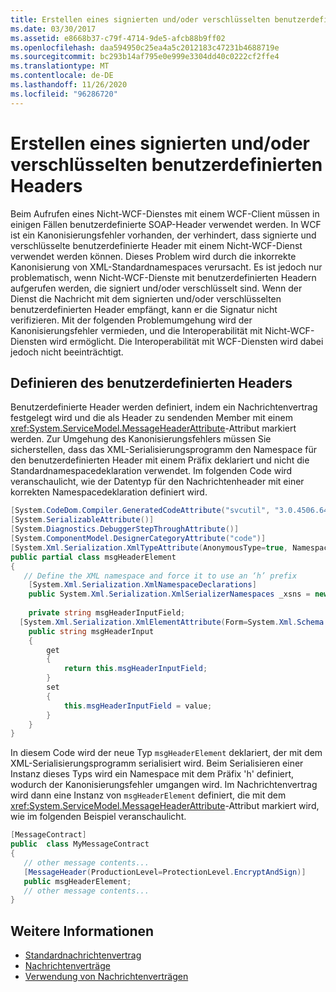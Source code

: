 ```yaml
---
title: Erstellen eines signierten und/oder verschlüsselten benutzerdefinierten Headers
ms.date: 03/30/2017
ms.assetid: e8668b37-c79f-4714-9de5-afcb88b9ff02
ms.openlocfilehash: daa594950c25ea4a5c2012183c47231b4688719e
ms.sourcegitcommit: bc293b14af795e0e999e3304dd40c0222cf2ffe4
ms.translationtype: MT
ms.contentlocale: de-DE
ms.lasthandoff: 11/26/2020
ms.locfileid: "96286720"
---
```

# <a name="creating-a-custom-header-that-is-signed-and-or-encrypted"></a>Erstellen eines signierten und/oder verschlüsselten benutzerdefinierten Headers

Beim Aufrufen eines Nicht-WCF-Dienstes mit einem WCF-Client müssen in einigen Fällen benutzerdefinierte SOAP-Header verwendet werden. In WCF ist ein Kanonisierungsfehler vorhanden, der verhindert, dass signierte und verschlüsselte benutzerdefinierte Header mit einem Nicht-WCF-Dienst verwendet werden können. Dieses Problem wird durch die inkorrekte Kanonisierung von XML-Standardnamespaces verursacht. Es ist jedoch nur problematisch, wenn Nicht-WCF-Dienste mit benutzerdefinierten Headern aufgerufen werden, die signiert und/oder verschlüsselt sind.  Wenn der Dienst die Nachricht mit dem signierten und/oder verschlüsselten benutzerdefinierten Header empfängt, kann er die Signatur nicht verifizieren. Mit der folgenden Problemumgehung wird der Kanonisierungsfehler vermieden, und die Interoperabilität mit Nicht-WCF-Diensten wird ermöglicht. Die Interoperabilität mit WCF-Diensten wird dabei jedoch nicht beeinträchtigt.  
  
## <a name="defining-the-custom-header"></a>Definieren des benutzerdefinierten Headers  

 Benutzerdefinierte Header werden definiert, indem ein Nachrichtenvertrag festgelegt wird und die als Header zu sendenden Member mit einem <xref:System.ServiceModel.MessageHeaderAttribute>-Attribut markiert werden. Zur Umgehung des Kanonisierungsfehlers müssen Sie sicherstellen, dass das XML-Serialisierungsprogramm den Namespace für den benutzerdefinierten Header mit einem Präfix deklariert und nicht die Standardnamespacedeklaration verwendet. Im folgenden Code wird veranschaulicht, wie der Datentyp für den Nachrichtenheader mit einer korrekten Namespacedeklaration definiert wird.  
  
```csharp
[System.CodeDom.Compiler.GeneratedCodeAttribute("svcutil", "3.0.4506.648")]  
[System.SerializableAttribute()]  
[System.Diagnostics.DebuggerStepThroughAttribute()]  
[System.ComponentModel.DesignerCategoryAttribute("code")]  
[System.Xml.Serialization.XmlTypeAttribute(AnonymousType=true, Namespace="http://www.example.org/getMessage/")]  
public partial class msgHeaderElement  
{  
   // Define the XML namespace and force it to use an ‘h’ prefix  
    [System.Xml.Serialization.XmlNamespaceDeclarations]  
    public System.Xml.Serialization.XmlSerializerNamespaces _xsns = new System.Xml.Serialization.XmlSerializerNamespaces(new System.Xml.XmlQualifiedName[] { new System.Xml.XmlQualifiedName("h", "http://www.example.org/getMessage/") });  
  
    private string msgHeaderInputField;  
  [System.Xml.Serialization.XmlElementAttribute(Form=System.Xml.Schema.XmlSchemaForm.Unqualified, Order=0)]  
    public string msgHeaderInput  
    {  
        get  
        {  
            return this.msgHeaderInputField;  
        }  
        set  
        {  
            this.msgHeaderInputField = value;  
        }  
    }  
}  
```  
  
 In diesem Code wird der neue Typ `msgHeaderElement` deklariert, der mit dem XML-Serialisierungsprogramm serialisiert wird. Beim Serialisieren einer Instanz dieses Typs wird ein Namespace mit dem Präfix 'h' definiert, wodurch der Kanonisierungsfehler umgangen wird.  Im Nachrichtenvertrag wird dann eine Instanz von `msgHeaderElement` definiert, die mit dem <xref:System.ServiceModel.MessageHeaderAttribute>-Attribut markiert wird, wie im folgenden Beispiel veranschaulicht.  
  
```csharp
[MessageContract]  
public  class MyMessageContract  
{  
   // other message contents...  
   [MessageHeader(ProductionLevel=ProtectionLevel.EncryptAndSign)]  
   public msgHeaderElement;  
   // other message contents...  
}  
```  
  
## <a name="see-also"></a>Weitere Informationen

- [Standardnachrichtenvertrag](../samples/default-message-contract.md)
- [Nachrichtenverträge](../samples/message-contracts.md)
- [Verwendung von Nachrichtenverträgen](using-message-contracts.md)
